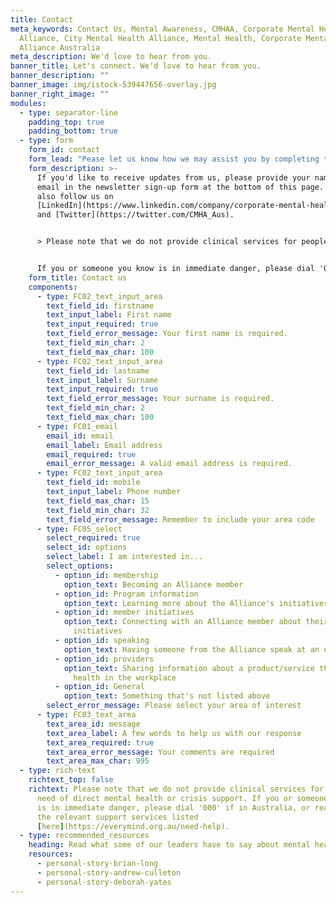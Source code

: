 ```yaml
---
title: Contact
meta_keywords: Contact Us, Mental Awareness, CMHAA, Corporate Mental Health
  Alliance, City Mental Health Alliance, Mental Health, Corporate Mental Health
  Alliance Australia
meta_description: We'd love to hear from you.
banner_title: Let's connect. We'd love to hear from you.
banner_description: ""
banner_image: img/istock-539447656-overlay.jpg
banner_right_image: ""
modules:
  - type: separator-line
    padding_top: true
    padding_bottom: true
  - type: form
    form_id: contact
    form_lead: "Pease let us know how we may assist you by completing the form below. "
    form_description: >-
      If you'd like to receive updates from us, please provide your name and
      email in the newsletter sign-up form at the bottom of this page. You can
      also follow us on
      [LinkedIn](https://www.linkedin.com/company/corporate-mental-health-alliance-australia/)
      and [Twitter](https://twitter.com/CMHA_Aus).


      > Please note that we do not provide clinical services for people in need of direct mental health or crisis support. 


      If you or someone you know is in immediate danger, please dial '000' if in Australia, or reach out to the relevant support services listed [here](https://everymind.org.au/need-help).
    form_title: Contact us
    components:
      - type: FC02_text_input_area
        text_field_id: firstname
        text_input_label: First name
        text_input_required: true
        text_field_error_message: Your first name is required.
        text_field_min_char: 2
        text_field_max_char: 100
      - type: FC02_text_input_area
        text_field_id: lastname
        text_input_label: Surname
        text_input_required: true
        text_field_error_message: Your surname is required.
        text_field_min_char: 2
        text_field_max_char: 100
      - type: FC01_email
        email_id: email
        email_label: Email address
        email_required: true
        email_error_message: A valid email address is required.
      - type: FC02_text_input_area
        text_field_id: mobile
        text_input_label: Phone number
        text_field_max_char: 15
        text_field_min_char: 32
        text_field_error_message: Remember to include your area code
      - type: FC05_select
        select_required: true
        select_id: options
        select_label: I am interested in...
        select_options:
          - option_id: membership
            option_text: Becoming an Alliance member
          - option_id: Program information
            option_text: Learning more about the Alliance's initiatives
          - option_id: member initiatives
            option_text: Connecting with an Alliance member about their mental health
              initiatives
          - option_id: speaking
            option_text: Having someone from the Alliance speak at an event
          - option_id: providers
            option_text: Sharing information about a product/service that supports mental
              health in the workplace
          - option_id: General
            option_text: Something that's not listed above
        select_error_message: Please select your area of interest
      - type: FC03_text_area
        text_area_id: message
        text_area_label: A few words to help us with our response
        text_area_required: true
        text_area_error_message: Your comments are required
        text_area_max_char: 995
  - type: rich-text
    richtext_top: false
    richtext: Please note that we do not provide clinical services for people in
      need of direct mental health or crisis support. If you or someone you know
      is in immediate danger, please dial '000' if in Australia, or reach out to
      the relevant support services listed
      [here](https://everymind.org.au/need-help).
  - type: recommended_resources
    heading: Read what some of our leaders have to say about mental health.
    resources:
      - personal-story-brian-long
      - personal-story-andrew-culleton
      - personal-story-deborah-yates
---
```

